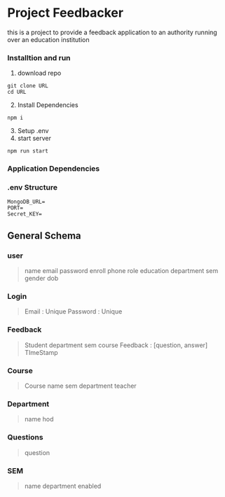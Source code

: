 # Project Feedbacker
this is a project to provide a feedback application to an authority running over an education institution

### Installtion and run
1. download repo
```code
git clone URL
cd URL
```
2. Install Dependencies
```code
npm i
``` 
3. Setup .env
4. start server
```code
npm run start
```
### Application Dependencies

### .env Structure
```code
MongoDB_URL=
PORT=
Secret_KEY=
```
## General Schema
### user
> name 
> email
> password
> enroll
> phone
> role 
> education
> department
> sem
> gender
> dob

### Login
>Email : Unique
>Password : Unique

### Feedback
>Student
>department
>sem
>course
>Feedback : [question, answer]
>TImeStamp

### Course
>Course name
>sem
>department
>teacher

### Department
>name
>hod

### Questions
>question

### SEM
> name 
> department
> enabled